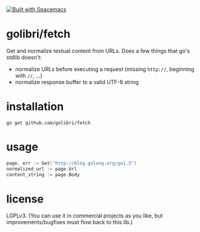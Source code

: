[![Built with Spacemacs](https://cdn.rawgit.com/syl20bnr/spacemacs/442d025779da2f62fc86c2082703697714db6514/assets/spacemacs-badge.svg)](http://github.com/syl20bnr/spacemacs)

# golibri/fetch
Get and normalize textual content from URLs. Does a few things that go's stdlib doesn't: 

- normalize URLs before executing a request (missing `http://`, beginning with `//`, ...)
- normalize response buffer to a valid UTF-8 string

# installation
`go get github.com/golibri/fetch`

# usage
````go
page, err := Get("http://blog.golang.org/go1.5")
normalized_url := page.Url
content_string := page.Body
````

# license
LGPLv3. (You can use it in commercial projects as you like, but improvements/bugfixes must flow back to this lib.)

